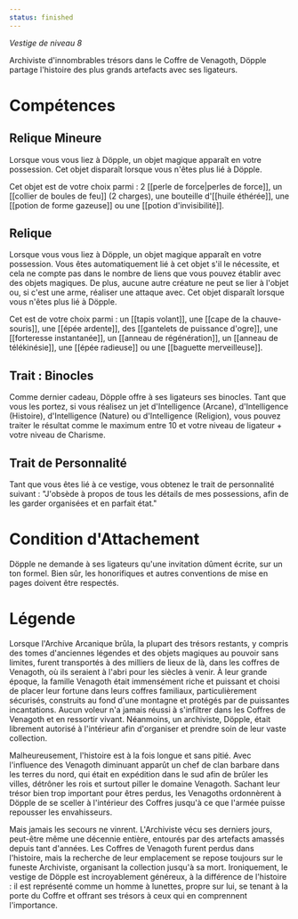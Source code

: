 ```yaml
---
status: finished
---
```

*Vestige de niveau 8*

Archiviste d'innombrables trésors dans le Coffre de Venagoth, Döpple partage l'histoire des plus grands artefacts avec ses ligateurs.

# Compétences

## Relique Mineure
Lorsque vous vous liez à Döpple, un objet magique apparaît en votre possession. Cet objet disparaît lorsque vous n'êtes plus lié à Döpple.

Cet objet est de votre choix parmi : 2 [[perle de force|perles de force]], un [[collier de boules de feu]] (2 charges), une bouteille d'[[huile éthérée]], une [[potion de forme gazeuse]] ou une [[potion d'invisibilité]].

## Relique
Lorsque vous vous liez à Döpple, un objet magique apparaît en votre possession. Vous êtes automatiquement lié à cet objet s'il le nécessite, et cela ne compte pas dans le nombre de liens que vous pouvez établir avec des objets magiques. De plus, aucune autre créature ne peut se lier à l'objet ou, si c'est une arme, réaliser une attaque avec. Cet objet disparaît lorsque vous n'êtes plus lié à Döpple.

Cet est de votre choix parmi : un [[tapis volant]], une [[cape de la chauve-souris]], une [[épée ardente]], des [[gantelets de puissance d'ogre]], une [[forteresse instantanée]], un [[anneau de régénération]], un [[anneau de télékinésie]], une [[épée radieuse]] ou une [[baguette merveilleuse]].

## Trait : Binocles
Comme dernier cadeau, Döpple offre à ses ligateurs ses binocles. Tant que vous les portez, si vous réalisez un jet d'Intelligence (Arcane), d'Intelligence (Histoire), d'Intelligence (Nature) ou d'Intelligence (Religion), vous pouvez traiter le résultat comme le maximum entre 10 et votre niveau de ligateur + votre niveau de Charisme.

## Trait de Personnalité
Tant que vous êtes lié à ce vestige, vous obtenez le trait de personnalité suivant : "J'obsède à propos de tous les détails de mes possessions, afin de les garder organisées et en parfait état."

# Condition d'Attachement
Döpple ne demande à ses ligateurs qu'une invitation dûment écrite, sur un ton formel. Bien sûr, les honorifiques et autres conventions de mise en pages doivent être respectés.

# Légende
Lorsque l'Archive Arcanique brûla, la plupart des trésors restants, y compris des tomes d'anciennes légendes et des objets magiques au pouvoir sans limites, furent transportés à des milliers de lieux de là, dans les coffres de Venagoth, où ils seraient à l'abri pour les siècles à venir. À leur grande époque, la famille Venagoth était immensément riche et puissant et choisi de placer leur fortune dans leurs coffres familiaux, particulièrement sécurisés, construits au fond d'une montagne et protégés par de puissantes incantations. Aucun voleur n'a jamais réussi à s'infiltrer dans les Coffres de Venagoth et en ressortir vivant. Néanmoins, un archiviste, Döpple, était librement autorisé à l'intérieur afin d'organiser et prendre soin de leur vaste collection.

Malheureusement, l'histoire est à la fois longue et sans pitié. Avec l'influence des Venagoth diminuant apparût un chef de clan barbare dans les terres du nord, qui était en expédition dans le sud afin de brûler les villes, détrôner les rois et surtout piller le domaine Venagoth. Sachant leur trésor bien trop important pour êtres perdus, les Venagoths ordonnèrent à Döpple de se sceller à l'intérieur des Coffres jusqu'à ce que l'armée puisse repousser les envahisseurs.

Mais jamais les secours ne vinrent. L'Archiviste vécu ses derniers jours, peut-être même une décennie entière, entourés par des artefacts amassés depuis tant d'années. Les Coffres de Venagoth furent perdus dans l'histoire, mais la recherche de leur emplacement se repose toujours sur le funeste Archiviste, organisant la collection jusqu'à sa mort. Ironiquement, le vestige de Döpple est incroyablement généreux, à la différence de l'histoire : il est représenté comme un homme à lunettes, propre sur lui, se tenant à la porte du Coffre et offrant ses trésors à ceux qui en comprennent l'importance.